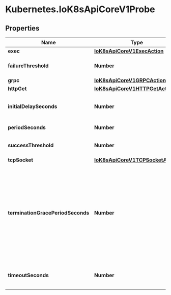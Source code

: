 # Kubernetes.IoK8sApiCoreV1Probe

## Properties

Name | Type | Description | Notes
------------ | ------------- | ------------- | -------------
**exec** | [**IoK8sApiCoreV1ExecAction**](IoK8sApiCoreV1ExecAction.md) |  | [optional] 
**failureThreshold** | **Number** | Minimum consecutive failures for the probe to be considered failed after having succeeded. Defaults to 3. Minimum value is 1. | [optional] 
**grpc** | [**IoK8sApiCoreV1GRPCAction**](IoK8sApiCoreV1GRPCAction.md) |  | [optional] 
**httpGet** | [**IoK8sApiCoreV1HTTPGetAction**](IoK8sApiCoreV1HTTPGetAction.md) |  | [optional] 
**initialDelaySeconds** | **Number** | Number of seconds after the container has started before liveness probes are initiated. More info: https://kubernetes.io/docs/concepts/workloads/pods/pod-lifecycle#container-probes | [optional] 
**periodSeconds** | **Number** | How often (in seconds) to perform the probe. Default to 10 seconds. Minimum value is 1. | [optional] 
**successThreshold** | **Number** | Minimum consecutive successes for the probe to be considered successful after having failed. Defaults to 1. Must be 1 for liveness and startup. Minimum value is 1. | [optional] 
**tcpSocket** | [**IoK8sApiCoreV1TCPSocketAction**](IoK8sApiCoreV1TCPSocketAction.md) |  | [optional] 
**terminationGracePeriodSeconds** | **Number** | Optional duration in seconds the pod needs to terminate gracefully upon probe failure. The grace period is the duration in seconds after the processes running in the pod are sent a termination signal and the time when the processes are forcibly halted with a kill signal. Set this value longer than the expected cleanup time for your process. If this value is nil, the pod&#39;s terminationGracePeriodSeconds will be used. Otherwise, this value overrides the value provided by the pod spec. Value must be non-negative integer. The value zero indicates stop immediately via the kill signal (no opportunity to shut down). This is a beta field and requires enabling ProbeTerminationGracePeriod feature gate. Minimum value is 1. spec.terminationGracePeriodSeconds is used if unset. | [optional] 
**timeoutSeconds** | **Number** | Number of seconds after which the probe times out. Defaults to 1 second. Minimum value is 1. More info: https://kubernetes.io/docs/concepts/workloads/pods/pod-lifecycle#container-probes | [optional] 


